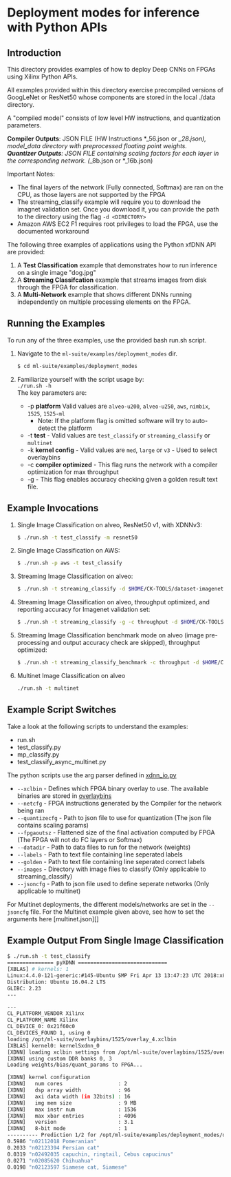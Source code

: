 # Deployment modes for inference with Python APIs

## Introduction
This directory provides examples of how to deploy Deep CNNs on FPGAs using Xilinx Python APIs.

All examples provided within this directory exercise precompiled versions of GoogLeNet or ResNet50 whose components are stored in the local ./data directory.  

A "compiled model" consists of low level HW instructions, and quantization parameters. 

**Compiler Outputs**:  JSON FILE (HW Instructions *_56.json or *_28.json), model_data directory with preprocessed floating point weights.  
**Quantizer Outputs**: JSON FILE containing scaling factors for each layer in the corresponding network. (*_8b.json or *_16b.json)  

Important Notes:
 - The final layers of the network (Fully connected, Softmax) are ran on the CPU, as those layers are not supported by the FPGA
 - The streaming_classify example will require you to download the imagnet validation set. Once you download it, you can provide the path to the directory using the flag `-d <DIRECTORY>`
 - Amazon AWS EC2 F1 requires root privileges to load the FPGA, use the documented workaround

The following three examples of applications using the Python xfDNN API are provided:

1. A **Test Classification** example that demonstrates how to run inference on a single image "dog.jpg"
2. A **Streaming Classifcation** example that streams images from disk through the FPGA for classification.
3. A **Multi-Network** example that shows different DNNs running independently on multiple processing elements on the FPGA.   
   
## Running the Examples  

To run any of the three examples, use the provided bash run.sh script. 

1. Navigate to the `ml-suite/examples/deployment_modes` dir.
    ```sh
    $ cd ml-suite/examples/deployment_modes
    ```

2. Familiarize yourself with the script usage by:  
  `./run.sh -h`  
  The key parameters are:
    - -p **platform** Valid values are `alveo-u200`, `alveo-u250`, `aws`, `nimbix`, `1525`, `1525-ml`
      - Note: If the platform flag is omitted software will try to auto-detect the platform
    - -t **test** - Valid values are `test_classify` or `streaming_classify` or `multinet`
    - -k **kernel config** - Valid values are `med`, `large` or `v3` - Used to select overlaybins
    - -c **compiler optimized** - This flag runs the network with a compiler optimization for max throughput
    - -g - This flag enables accuracy checking given a golden result text file.   

## Example Invocations
1. Single Image Classification on alveo, ResNet50 v1, with XDNNv3:
    ```sh
    $ ./run.sh -t test_classify -m resnet50
    ```
2. Single Image Classification on AWS:
    ```sh
    $ ./run.sh -p aws -t test_classify 
    ```
3. Streaming Image Classification on alveo:
    ```sh
    $ ./run.sh -t streaming_classify -d $HOME/CK-TOOLS/dataset-imagenet-ilsvrc2012-val-min
    ```
4. Streaming Image Classification on alveo, throughput optimized, and reporting accuracy for Imagenet validation set:
    ```sh
    $ ./run.sh -t streaming_classify -g -c throughput -d $HOME/CK-TOOLS/dataset-imagenet-ilsvrc2012-val-min
    ```
5. Streaming Image Classification benchmark mode on alveo (image pre-processing and output accuracy check are skipped), throughput optimized:
    ```sh
    $ ./run.sh -t streaming_classify_benchmark -c throughput -d $HOME/CK-TOOLS/dataset-imagenet-ilsvrc2012-val-min
    ```
6. Multinet Image Classification on alveo
    ```sh
    ./run.sh -t multinet
    ```

## Example Script Switches
Take a look at the following scripts to understand the examples:
* run.sh
* test_classify.py
* mp_classify.py
* test_classify_async_multinet.py  

The python scripts use the arg parser defined in [xdnn_io.py](../../xfdnn/rt/xdnn_io.py)

- `--xclbin` 		  - Defines which FPGA binary overlay to use. The available binaries are stored in [overlaybins](../../overlaybins)
- `--netcfg` 	    - FPGA instructions generated by the Compiler for the network being ran
- `--quantizecfg` - Path to json file to use for quantization (The json file contains scaling params)
- `--fpgaoutsz`	  - Flattened size of the final activation computed by FPGA (The FPGA will not do FC layers or Softmax)
- `--datadir`		  - Path to data files to run for the network (weights)
- `--labels`		  - Path to text file containing line seperated labels
- `--golden`		  - Path to text file containing line seperated correct labels
- `--images`	    - Directory with image files to classify (Only applicable to streaming_classify)
- `--jsoncfg`     - Path to json file used to define seperate networks (Only applicable to multinet)

For Multinet deployments, the different models/networks are set in the `--jsoncfg` file. For the Multinet example given above, see how to set the arguments here [multinet.json][]

## Example Output From Single Image Classification

  ```sh
  $ ./run.sh -t test_classify
  =============== pyXDNN =============================
  [XBLAS] # kernels: 1
  Linux:4.4.0-121-generic:#145-Ubuntu SMP Fri Apr 13 13:47:23 UTC 2018:x86_64
  Distribution: Ubuntu 16.04.2 LTS
  GLIBC: 2.23
  ---

  ---
  CL_PLATFORM_VENDOR Xilinx
  CL_PLATFORM_NAME Xilinx
  CL_DEVICE_0: 0x21f60c0
  CL_DEVICES_FOUND 1, using 0
  loading /opt/ml-suite/overlaybins/1525/overlay_4.xclbin
  [XBLAS] kernel0: kernelSxdnn_0
  [XDNN] loading xclbin settings from /opt/ml-suite/overlaybins/1525/overlay_4.xclbin.json
  [XDNN] using custom DDR banks 0, 3
  Loading weights/bias/quant_params to FPGA...

  [XDNN] kernel configuration
  [XDNN]   num cores                  : 2
  [XDNN]   dsp array width            : 96
  [XDNN]   axi data width (in 32bits) : 16
  [XDNN]   img mem size               : 9 MB
  [XDNN]   max instr num              : 1536
  [XDNN]   max xbar entries           : 4096
  [XDNN]   version                    : 3.1
  [XDNN]   8-bit mode                 : 1
  ---------- Prediction 1/2 for /opt/ml-suite/examples/deployment_modes/dog.jpg ----------
  0.5986 "n02112018 Pomeranian"
  0.2033 "n02123394 Persian cat"
  0.0319 "n02492035 capuchin, ringtail, Cebus capucinus"
  0.0271 "n02085620 Chihuahua"
  0.0198 "n02123597 Siamese cat, Siamese"
  ```

